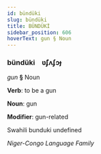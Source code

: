 ```yaml
---
id: bündüki
slug: bündüki
title: BÜNDÜKİ
sidebar_position: 606
hoverText: gun § Noun
---
```


### bündüki&emsp;<span kind="abugida">ʋ̃ʄʌʄɔɟ</span>

*gun* **§** Noun

**Verb**: to be a gun

**Noun**: gun

**Modifier**: gun-related

Swahili bunduki undefined

*Niger-Congo Language Family*
